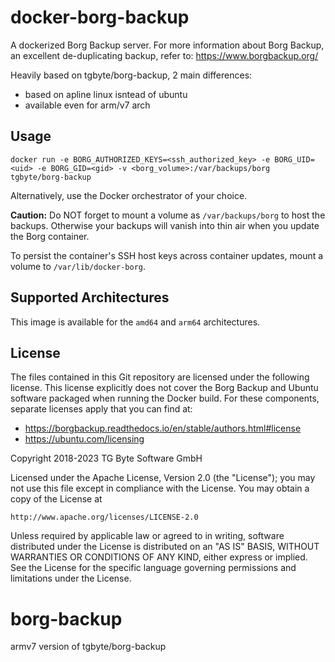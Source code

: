 
# docker-borg-backup

A dockerized Borg Backup server. For more information about Borg Backup, an excellent de-duplicating backup, refer to: https://www.borgbackup.org/

Heavily based on tgbyte/borg-backup, 2 main differences:
* based on apline linux isntead of ubuntu
* available even for arm/v7 arch

## Usage

```
docker run -e BORG_AUTHORIZED_KEYS=<ssh_authorized_key> -e BORG_UID=<uid> -e BORG_GID=<gid> -v <borg_volume>:/var/backups/borg tgbyte/borg-backup
```

Alternatively, use the Docker orchestrator of your choice.

**Caution:** Do NOT forget to mount a volume as `/var/backups/borg` to host the backups. Otherwise your backups will vanish into thin air when you update the Borg container.

To persist the container's SSH host keys across container updates, mount a volume to `/var/lib/docker-borg`.

## Supported Architectures

This image is available for the `amd64` and `arm64` architectures.
## License

The files contained in this Git repository are licensed under the following license. This license explicitly does not cover the Borg Backup and Ubuntu software packaged when running the Docker build. For these components, separate licenses apply that you can find at:

* https://borgbackup.readthedocs.io/en/stable/authors.html#license
* https://ubuntu.com/licensing

Copyright 2018-2023 TG Byte Software GmbH

Licensed under the Apache License, Version 2.0 (the "License");
you may not use this file except in compliance with the License.
You may obtain a copy of the License at

    http://www.apache.org/licenses/LICENSE-2.0

Unless required by applicable law or agreed to in writing, software
distributed under the License is distributed on an "AS IS" BASIS,
WITHOUT WARRANTIES OR CONDITIONS OF ANY KIND, either express or implied.
See the License for the specific language governing permissions and
limitations under the License.
# borg-backup
armv7 version of tgbyte/borg-backup
